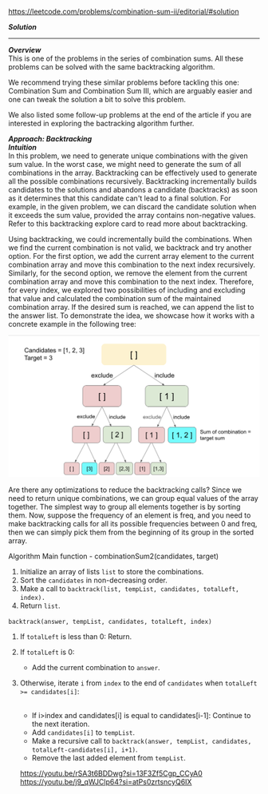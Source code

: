 https://leetcode.com/problems/combination-sum-ii/editorial/#solution

***Solution***<hr />
***Overview***<br>
This is one of the problems in the series of combination sums. All these problems can be solved with the same backtracking algorithm.

We recommend trying these similar problems before tackling this one: Combination Sum and Combination Sum III, which are arguably easier and one can tweak the solution a bit to solve this problem.

We also listed some follow-up problems at the end of the article if you are interested in exploring the bactracking algorithm further.

***Approach: Backtracking*** <br>
***Intuition***<br>
In this problem, we need to generate unique combinations with the given sum value. In the worst case, we might need to generate the sum of all combinations in the array. Backtracking can be effectively used to generate all the possible combinations recursively. Backtracking incrementally builds candidates to the solutions and abandons a candidate (backtracks) as soon as it determines that this candidate can't lead to a final solution. For example, in the given problem, we can discard the candidate solution when it exceeds the sum value, provided the array contains non-negative values. Refer to this backtracking explore card to read more about backtracking.

Using backtracking, we could incrementally build the combinations. When we find the current combination is not valid, we backtrack and try another option. For the first option, we add the current array element to the current combination array and move this combination to the next index recursively. Similarly, for the second option, we remove the element from the current combination array and move this combination to the next index. Therefore, for every index, we explored two possibilities of including and excluding that value and calculated the combination sum of the maintained combination array. If the desired sum is reached, we can append the list to the answer list. To demonstrate the idea, we showcase how it works with a concrete example in the following tree:

![alt text](image.png)

Are there any optimizations to reduce the backtracking calls? Since we need to return unique combinations, we can group equal values of the array together. The simplest way to group all elements together is by sorting them. Now, suppose the frequency of an element is freq, and you need to make backtracking calls for all its possible frequencies between 0 and freq, then we can simply pick them from the beginning of its group in the sorted array.

Algorithm
Main function - combinationSum2(candidates, target)

1. Initialize an array of lists ```list``` to store the combinations.
2. Sort the ```candidates``` in non-decreasing order.
3. Make a call to ```backtrack(list, tempList, candidates, totalLeft, index).```
4. Return ```list```.<br>

```backtrack(answer, tempList, candidates, totalLeft, index)```

1. If ```totalLeft``` is less than 0:
Return.
2. If ```totalLeft``` is 0:
    - Add the current combination to ```answer```.
3. Otherwise, iterate ```i``` from ```index``` to the end of ```candidates``` when ```totalLeft >= candidates[i]```:<br><br>
    - If i>index and candidates[i] is equal to candidates[i-1]:
Continue to the next iteration.
    - Add ```candidates[i]``` to ```tempList```.
    - Make a recursive call to ```backtrack(answer, tempList, candidates, totalLeft-candidates[i], i+1)```.
    - Remove the last added element from ```tempList```.



    https://youtu.be/rSA3t6BDDwg?si=13F3Zf5Cgp_CCyA0
    https://youtu.be/j9_qWJClp64?si=atPs0zrtsncyQ6IX